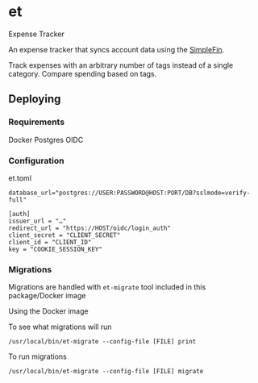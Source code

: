 # et
Expense Tracker

An expense tracker that syncs account data using the [SimpleFin](https://www.simplefin.org/).

Track expenses with an arbitrary number of tags instead of a single category. Compare spending based on tags.

## Deploying

### Requirements

Docker
Postgres
OIDC


### Configuration

et.toml

```
database_url="postgres://USER:PASSWORD@HOST:PORT/DB?sslmode=verify-full"

[auth]
issuer_url = "…"
redirect_url = "https://HOST/oidc/login_auth"
client_secret = "CLIENT_SECRET"
client_id = "CLIENT_ID"
key = "COOKIE_SESSION_KEY"
```

### Migrations

Migrations are handled with `et-migrate` tool included in this package/Docker image

Using the Docker image

To see what migrations will run

`/usr/local/bin/et-migrate --config-file [FILE] print`

To run migrations

`/usr/local/bin/et-migrate --config-file [FILE] migrate`
